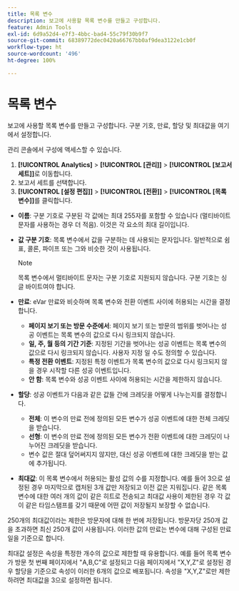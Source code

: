 ```yaml
---
title: 목록 변수
description: 보고에 사용할 목록 변수를 만들고 구성합니다.
feature: Admin Tools
exl-id: 6d9a52d4-e7f3-4bbc-bad4-55c79f30b9f7
source-git-commit: 68389772dec0420a66767bb0af9dea3122e1cb0f
workflow-type: ht
source-wordcount: '496'
ht-degree: 100%

---
```


# 목록 변수

보고에 사용할 목록 변수를 만들고 구성합니다. 구분 기호, 만료, 할당 및 최대값을 여기에서 설정합니다.

관리 콘솔에서 구성에 액세스할 수 있습니다.

1. **[!UICONTROL Analytics]** > **[!UICONTROL [관리]]** > **[!UICONTROL [보고서 세트]]**&#x200B;로 이동합니다.
2. 보고서 세트를 선택합니다.
3. **[!UICONTROL [설정 편집]]** > **[!UICONTROL [전환]]** > **[!UICONTROL [목록 변수]]**&#x200B;를 클릭합니다.

* **이름**: 구분 기호로 구분된 각 값에는 최대 255자를 포함할 수 있습니다 (멀티바이트 문자를 사용하는 경우 더 적음). 이것은 각 요소의 최대 길이입니다.
* **값 구분 기호**: 목록 변수에서 값을 구분하는 데 사용되는 문자입니다. 일반적으로 쉼표, 콜론, 파이프 또는 그와 비슷한 것이 사용됩니다.

   >[!NOTE]
   >
   >목록 변수에서 멀티바이트 문자는 구분 기호로 지원되지 않습니다. 구분 기호는 싱글 바이트여야 합니다.

* **만료**: eVar 만료와 비슷하며 목록 변수와 전환 이벤트 사이에 허용되는 시간을 결정합니다.
   * **페이지 보기 또는 방문 수준에서**: 페이지 보기 또는 방문의 범위를 벗어나는 성공 이벤트는 목록 변수의 값으로 다시 링크되지 않습니다.
   * **일, 주, 월 등의 기간 기준**: 지정된 기간을 벗어나는 성공 이벤트는 목록 변수의 값으로 다시 링크되지 않습니다. 사용자 지정 일 수도 정의할 수 있습니다.
   * **특정 전환 이벤트**: 지정된 특정 이벤트가 목록 변수의 값으로 다시 링크되지 않을 경우 시작할 다른 성공 이벤트입니다.
   * **안 함**: 목록 변수와 성공 이벤트 사이에 허용되는 시간을 제한하지 않습니다.

* **할당**: 성공 이벤트가 다음과 같은 값들 간에 크레딧을 어떻게 나누는지를 결정합니다.
   * **전체**: 이 변수의 만료 전에 정의된 모든 변수가 성공 이벤트에 대한 전체 크레딧을 받습니다.
   * **선형**: 이 변수의 만료 전에 정의된 모든 변수가 전환 이벤트에 대한 크레딧이 나누어진 크레딧을 받습니다.
   * 변수 값은 절대 덮어써지지 않지만, 대신 성공 이벤트에 대한 크레딧을 받는 값에 추가됩니다.

* **최대값**: 이 목록 변수에서 허용되는 활성 값의 수를 지정합니다. 예를 들어 3으로 설정된 경우 마지막으로 캡처된 3개 값만 저장되고 이전 값은 지워집니다. 같은 목록 변수에 대한 여러 개의 값이 같은 히트로 전송되고 최대값 사용이 제한된 경우 각 값이 같은 타임스탬프를 갖기 때문에 어떤 값이 저장될지 보장할 수 없습니다.

250개의 최대값이라는 제한은 방문자에 대해 한 번에 저장됩니다. 방문자당 250개 값을 초과하면 최신 250개 값이 사용됩니다. 이러한 값의 만료는 변수에 대해 구성된 만료일을 기준으로 합니다.

최대값 설정은 속성을 특정한 개수의 값으로 제한할 때 유용합니다. 예를 들어 목록 변수가 방문 첫 번째 페이지에서 &quot;A,B,C&quot;로 설정되고 다음 페이지에서 &quot;X,Y,Z&quot;로 설정된 경우 할당을 기준으로 속성이 이러한 6개의 값으로 배포됩니다. 속성을 &quot;X,Y,Z&quot;로만 제한하려면 최대값을 3으로 설정하면 됩니다.
